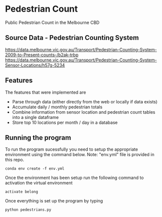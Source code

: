 # Pedestrian Count
Public Pedestrian Count in the Melbourne CBD

## Source Data - Pedestrian Counting System
https://data.melbourne.vic.gov.au/Transport/Pedestrian-Counting-System-2009-to-Present-counts-/b2ak-trbp
https://data.melbourne.vic.gov.au/Transport/Pedestrian-Counting-System-Sensor-Locations/h57g-5234 

## Features
The features that were implemented are 
- Parse through data (either directly from the web or locally if data exists)
- Accumulate daily / monthly pedestrian totals
- Combine information from sensor location and pedestrian count tables into a single dataframe
- Store top 10 locations per month / day in a database

## Running the program
To run the program sucessfully you need to setup the appropriate environment using the command below. Note: "env.yml" file is provided in this repo.
```
conda env create -f env.yml
```

Once the environment has been setup run the following command to activation the virtual environment
```
activate belong
```

Once everything is set up the program by typing
```
python pedestrians.py
```
